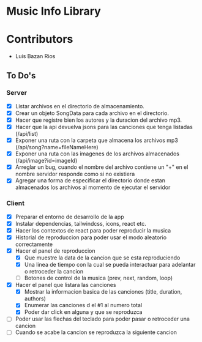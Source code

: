 # Music Info Library

# Contributors

- Luis Bazan Rios

## To Do's

### Server

- [x] Listar archivos en el directorio de almacenamiento.
- [x] Crear un objeto SongData para cada archivo en el directorio.
- [x] Hacer que registre bien los autores y la duracion del archivo mp3.
- [x] Hacer que la api devuelva jsons para las canciones que tenga listadas (/api/list)
- [x] Exponer una ruta con la carpeta que almacena los archivos mp3 (/api/song?name=fileNameHere)
- [x] Exponer una ruta con las imagenes de los archivos almacenados (/api/image?id=imageId)
- [x] Arreglar un bug, cuando el nombre del archivo contiene un "+" en el nombre servidor responde como si no existiera
- [x] Agregar una forma de especificar el directorio donde estan almacenados los archivos al momento de ejecutar el servidor

### Client

- [x] Preparar el entorno de desarrollo de la app
- [x] Instalar dependencias, tailwindcss, icons, react etc.
- [x] Hacer los contextos de react para poder reproducir la musica
- [x] Historial de reproduccion para poder usar el modo aleatorio correctamente
- [x] Hacer el panel de reproduccion
  - [x] Que muestre la data de la cancion que se esta reproduciendo
  - [x] Una linea de tiempo con la cual se pueda interactuar para adelantar o retroceder la cancion
  - [ ] Botones de control de la musica (prev, next, random, loop)
- [x] Hacer el panel que listara las canciones
  - [x] Mostrar la informacion basica de las canciones (title, duration, authors)
  - [x] Enumerar las canciones d el #1 al numero total
  - [x] Poder dar click en alguna y que se reproduzca
- [ ] Poder usar las flechas del teclado para poder pasar o retroceder una cancion
- [ ] Cuando se acabe la cancion se reproduzca la siguiente cancion
